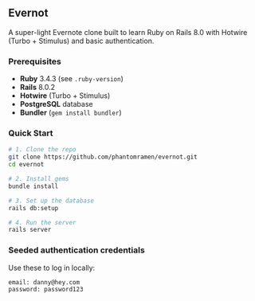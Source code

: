 ## Evernot

A super-light Evernote clone built to learn Ruby on Rails 8.0 with Hotwire (Turbo + Stimulus) and basic authentication.
### Prerequisites

- **Ruby** 3.4.3 (see `.ruby-version`)
- **Rails** 8.0.2
- **Hotwire** (Turbo + Stimulus)
- **PostgreSQL** database
- **Bundler** (`gem install bundler`)

### Quick Start

```bash
# 1. Clone the repo
git clone https://github.com/phantomramen/evernot.git
cd evernot

# 2. Install gems
bundle install

# 3. Set up the database
rails db:setup

# 4. Run the server
rails server
```

### Seeded authentication credentials
Use these to log in locally:
```
email: danny@hey.com
password: password123
```




